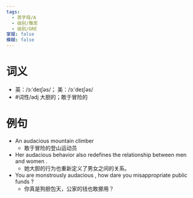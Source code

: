 ```yaml
---
tags:
  - 首字母/A
  - 级别/雅思
  - 级别/GRE
掌握: false
模糊: false
---
```

# 词义
- 英：/ɔːˈdeɪʃəs/； 美：/ɔːˈdeɪʃəs/
- #词性/adj  大胆的；敢于冒险的
# 例句
- An audacious mountain climber
	- 敢于冒险的登山运动员
- Her audacious behavior also redefines the relationship between men and women .
	- 她大胆的行为也重新定义了男女之间的关系。
- You are monstrously audacious , how dare you misappropriate public funds ?
	- 你真是狗胆包天，公家的钱也敢挪用？

